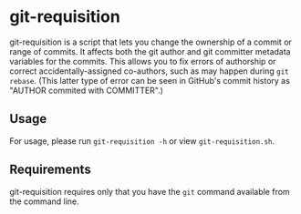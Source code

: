 git-requisition
===============

git-requisition is a script that lets you change the ownership of a commit
or range of commits. It affects both the git author and git committer
metadata variables for the commits. This allows you to fix errors of
authorship or correct accidentally-assigned co-authors, such as may happen
during `git rebase`. (This latter type of error can be seen in GitHub's
commit history as "AUTHOR commited with COMMITTER".)

Usage
-----

For usage, please run `git-requisition -h` or view `git-requisition.sh`.

Requirements
------------

git-requisition requires only that you have the `git` command available
from the command line.
